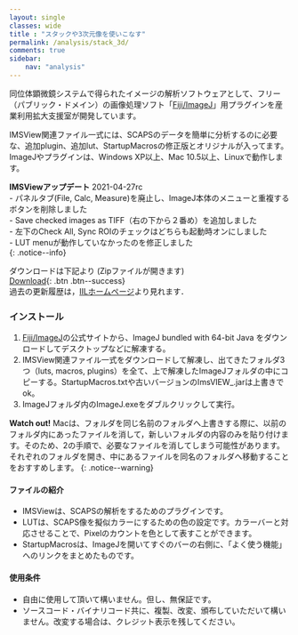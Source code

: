 ```yaml
---
layout: single
classes: wide
title : "スタックや3次元像を使いこなす"
permalink: /analysis/stack_3d/
comments: true
sidebar: 
    nav: "analysis"
---
```

同位体顕微鏡システムで得られたイメージの解析ソフトウェアとして、フリー（パブリック・ドメイン）の画像処理ソフト「[Fiji/ImageJ](https://imagej.net/Fiji)」用プラグインを産業利用拡大支援室が開発しています。

IMSView関連ファイル一式には、SCAPSのデータを簡単に分析するのに必要な、追加plugin、追加lut、StartupMacrosの修正版とオリジナルが入ってます。ImageJやプラグインは、Windows XP以上、Mac 10.5以上、Linuxで動作します。      

**IMSViewアップデート** 2021-04-27rc   
    - パネルタブ(File, Calc, Measure)を廃止し、ImageJ本体のメニューと重複するボタンを削除しました   
    - Save checked images as TIFF（右の下から２番め）を追加しました   
    - 左下のCheck All, Sync ROIのチェックはどちらも起動時オンにしました   
    - LUT menuが動作していなかったのを修正しました   
{: .notice--info}

ダウンロードは下記より (Zipファイルが開きます)   
[Download](/imsview_allinone2021-04-27rc.zip){: .btn .btn--success}  
過去の更新履歴は，[IILホームページ](https://iil.cris.hokudai.ac.jp/software/imsview/index.html)より見れます．

### インストール   
1. [Fiji/ImageJ](https://imagej.net/Fiji)の公式サイトから、ImageJ bundled with 64-bit Java をダウンロードしてデスクトップなどに解凍する。
2. IMSView関連ファイル一式をダウンロードして解凍し、出てきたフォルダ3つ（luts, macros, plugins）を全て、上で解凍したImageJフォルダの中にコピーする。StartupMacros.txtや古いバージョンのImsVIEW_.jarは上書きでok。
3. ImageJフォルダ内のImageJ.exeをダブルクリックして実行。
   
**Watch out!** Macは、フォルダを同じ名前のフォルダへ上書きする際に、以前のフォルダ内にあったファイルを消して，新しいフォルダの内容のみを貼り付けます。そのため、2の手順で、必要なファイルを消してしまう可能性があります。それぞれのフォルダを開き、中にあるファイルを同名のフォルダへ移動することをおすすめします。
{: .notice--warning}

#### ファイルの紹介
- IMSViewは、SCAPSの解析をするためのプラグインです。
- LUTは、SCAPS像を擬似カラーにするための色の設定です。カラーバーと対応させることで、Pixelのカウントを色として表すことができます。
- StartupMacrosは、ImageJを開いてすぐのバーの右側に、「よく使う機能」へのリンクをまとめたものです。

#### 使用条件
- 自由に使用して頂いて構いません。但し、無保証です。
- ソースコード・バイナリコード共に、複製、改変、頒布していただいて構いません。改変する場合は、クレジット表示を残してください。